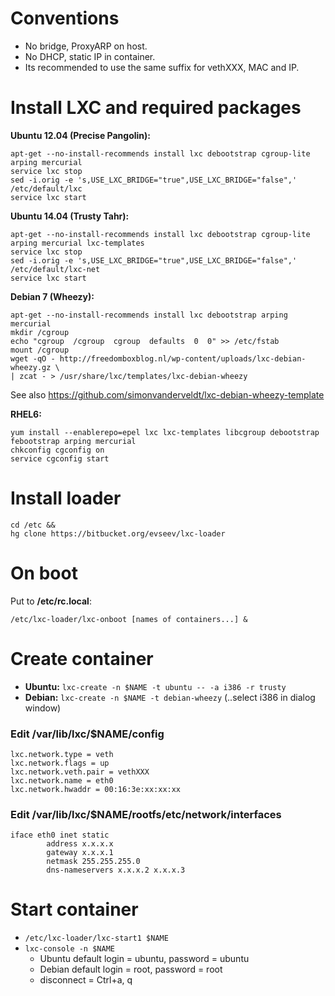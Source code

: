 # Conventions

  * No bridge, ProxyARP on host.
  * No DHCP, static IP in container.
  * Its recommended to use the same suffix for vethXXX, MAC and IP.

# Install LXC and required packages

**Ubuntu 12.04 (Precise Pangolin):**

```
apt-get --no-install-recommends install lxc debootstrap cgroup-lite arping mercurial
service lxc stop
sed -i.orig -e 's,USE_LXC_BRIDGE="true",USE_LXC_BRIDGE="false",' /etc/default/lxc
service lxc start
```

**Ubuntu 14.04 (Trusty Tahr):**

```
apt-get --no-install-recommends install lxc debootstrap cgroup-lite arping mercurial lxc-templates
service lxc stop
sed -i.orig -e 's,USE_LXC_BRIDGE="true",USE_LXC_BRIDGE="false",' /etc/default/lxc-net
service lxc start
```

**Debian 7 (Wheezy):**

```
apt-get --no-install-recommends install lxc debootstrap arping mercurial
mkdir /cgroup
echo "cgroup  /cgroup  cgroup  defaults  0  0" >> /etc/fstab
mount /cgroup
wget -qO - http://freedomboxblog.nl/wp-content/uploads/lxc-debian-wheezy.gz \
| zcat - > /usr/share/lxc/templates/lxc-debian-wheezy
```

See also https://github.com/simonvanderveldt/lxc-debian-wheezy-template

**RHEL6:**

```
yum install --enablerepo=epel lxc lxc-templates libcgroup debootstrap febootstrap arping mercurial
chkconfig cgconfig on
service cgconfig start
```

# Install loader

```
cd /etc &&
hg clone https://bitbucket.org/evseev/lxc-loader
```

# On boot

Put to **/etc/rc.local**:
```
/etc/lxc-loader/lxc-onboot [names of containers...] &
```

# Create container

  * **Ubuntu:** `lxc-create -n $NAME -t ubuntu -- -a i386 -r trusty`
  * **Debian:** `lxc-create -n $NAME -t debian-wheezy` (..select i386 in dialog window)

### Edit /var/lib/lxc/$NAME/config

```
lxc.network.type = veth
lxc.network.flags = up
lxc.network.veth.pair = vethXXX
lxc.network.name = eth0
lxc.network.hwaddr = 00:16:3e:xx:xx:xx
```

### Edit /var/lib/lxc/$NAME/rootfs/etc/network/interfaces

```
iface eth0 inet static
        address x.x.x.x
        gateway x.x.x.1
        netmask 255.255.255.0
        dns-nameservers x.x.x.2 x.x.x.3
```

# Start container

  * `/etc/lxc-loader/lxc-start1 $NAME`
  * `lxc-console -n $NAME`
    * Ubuntu default login = ubuntu, password = ubuntu
    * Debian default login = root, password = root
    * disconnect = Ctrl+a, q
